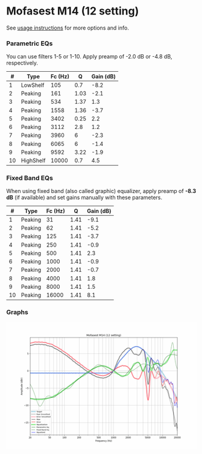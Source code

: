 # Mofasest M14 (12 setting)
See [usage instructions](https://github.com/jaakkopasanen/AutoEq#usage) for more options and info.

### Parametric EQs
You can use filters 1-5 or 1-10. Apply preamp of -2.0 dB or -4.8 dB, respectively.

|   # | Type      |   Fc (Hz) |    Q |   Gain (dB) |
|-----|-----------|-----------|------|-------------|
|   1 | LowShelf  |       105 | 0.7  |        -8.2 |
|   2 | Peaking   |       161 | 1.03 |        -2.1 |
|   3 | Peaking   |       534 | 1.37 |         1.3 |
|   4 | Peaking   |      1558 | 1.36 |        -3.7 |
|   5 | Peaking   |      3402 | 0.25 |         2.2 |
|   6 | Peaking   |      3112 | 2.8  |         1.2 |
|   7 | Peaking   |      3960 | 6    |        -2.3 |
|   8 | Peaking   |      6065 | 6    |        -1.4 |
|   9 | Peaking   |      9592 | 3.22 |        -1.9 |
|  10 | HighShelf |     10000 | 0.7  |         4.5 |

### Fixed Band EQs
When using fixed band (also called graphic) equalizer, apply preamp of **-8.3 dB** (if available) and set gains manually with these parameters.

|   # | Type    |   Fc (Hz) |    Q |   Gain (dB) |
|-----|---------|-----------|------|-------------|
|   1 | Peaking |        31 | 1.41 |        -9.1 |
|   2 | Peaking |        62 | 1.41 |        -5.2 |
|   3 | Peaking |       125 | 1.41 |        -3.7 |
|   4 | Peaking |       250 | 1.41 |        -0.9 |
|   5 | Peaking |       500 | 1.41 |         2.3 |
|   6 | Peaking |      1000 | 1.41 |        -0.9 |
|   7 | Peaking |      2000 | 1.41 |        -0.7 |
|   8 | Peaking |      4000 | 1.41 |         1.8 |
|   9 | Peaking |      8000 | 1.41 |         1.5 |
|  10 | Peaking |     16000 | 1.41 |         8.1 |

### Graphs
![](./Mofasest%20M14%20(12%20setting).png)
